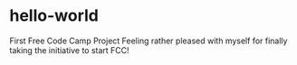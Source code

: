 # hello-world
First Free Code Camp Project
Feeling rather pleased with myself for finally taking the initiative to start FCC!
